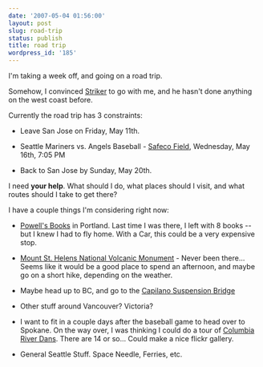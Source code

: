 ```yaml
---
date: '2007-05-04 01:56:00'
layout: post
slug: road-trip
status: publish
title: road trip
wordpress_id: '185'
---
```


I'm taking a week off, and going on a road trip.




Somehow, I convinced [Striker](http://interhact.net/) to go with me, and he hasn't done anything on the west coast before.





Currently the road trip has 3 constraints:






  * Leave San Jose on Friday, May 11th.


  * Seattle Mariners vs. Angels Baseball - 
[Safeco Field](http://en.wikipedia.org/wiki/Safeco_Field), Wednesday, May 16th, 7:05 PM


  * Back to San Jose by Sunday, May 20th.




I need **your help**.  What should I do, what places should I visit, and what routes should I take to get there?




I have a couple things I'm considering right now:






  * [Powell's Books](http://www.powells.com/) in Portland. Last time I was there, I left with 8 books -- but I knew I had to fly home.  With a Car, this could be a very expensive stop.


  * [Mount St. Helens National Volcanic Monument](http://www.fs.fed.us/gpnf/mshnvm/) - Never been there... Seems like it would be a good place to spend an afternoon, and maybe go on a short hike, depending on the weather.


  * Maybe head up to BC, and go to the [Capilano Suspension Bridge](http://www.capbridge.com/)


  * Other stuff around Vancouver? Victoria?


  * I want to fit in a couple days after the baseball game to head over to Spokane. On the way over, I was thinking I could do a tour of [Columbia River Dans](http://en.wikipedia.org/wiki/Hydroelectric_dams_on_the_Columbia_River).  There are 14 or so... Could make a nice flickr gallery.


  * General Seattle Stuff. Space Needle, Ferries, etc.



